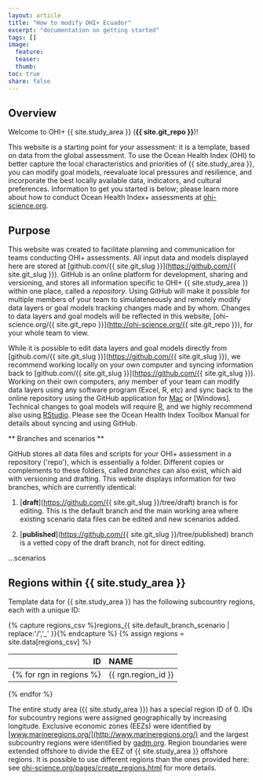 ```yaml
---
layout: article
title: "How to modify OHI+ Ecuador"
excerpt: "documentation on getting started"
tags: []
image:
  feature:
  teaser:
  thumb:
toc: true
share: false
---
```


## Overview

Welcome to OHI+ {{ site.study_area }} (**{{ site.git_repo }}**)!

This website is a starting point for your assessment: it is a template, based on data from the global assessment. To use the Ocean Health Index (OHI) to better capture the local characteristics and priorities of {{ site.study_area }}, you can modify goal models, reevaluate local pressures and resilience, and incorporate the best locally available data, indicators, and cultural preferences. Information to get you started is below; please learn more about how to conduct Ocean Health Index+ assessments at [ohi-science.org](http://ohi-science.org).  


## Purpose

This website was created to facilitate planning and communication for teams conducting OHI+ assessments. All input data and models displayed here are stored at [github.com/{{ site.git_slug }}](https://github.com/{{ site.git_slug }}). GitHub is an online platform for development, sharing and versioning, and stores all information specific to OHI+ {{ site.study_area }} within one place, called a *repository*. Using GitHub will make it possible for multiple members of your team to simulateneously and remotely modify data layers or goal models tracking changes made and by whom. Changes to data layers and goal models will be reflected in this website, [ohi-science.org/{{ site.git_repo }}](http://ohi-science.org/{{ site.git_repo }}), for your whole team to view.

While it is possible to edit data layers and goal models directly from [github.com/{{ site.git_slug }}](https://github.com/{{ site.git_slug }}), we recommend working locally on your own computer and syncing information back to [github.com/{{ site.git_slug }}](https://github.com/{{ site.git_slug }}). Working on their own computers, any member of your team can modify data layers using any software program (Excel, R, etc) and sync back to the online repository using the GitHub application for [Mac](https://mac.github.com/) or [Windows]. Technical changes to goal models will require [R](http://cran.r-project.org/), and we highly recommend also using [RStudio](http://www.rstudio.com/). Please see the Ocean Health Index Toolbox Manual for details about syncing and using GitHub.

** Branches and scenarios **  

GitHub stores all data files and scripts for your OHI+ assessment in a repository ('repo'), which is essentially a folder. Different copies or complements to these folders, called *branches* can also exist, which aid with versioning and drafting. This website displays information for two branches, which are currently identical:

1. [**draft**](https://github.com/{{ site.git_slug }}/tree/draft) branch is for editing. This is the default branch and the main working area where existing scenario data files can be edited and new scenarios added.

1. [**published**](https://github.com/{{ site.git_slug }}/tree/published) branch is a vetted copy of the draft branch, not for direct editing.

...scenarios


## Regions within {{ site.study_area }}

Template data for {{ site.study_area }} has the following subcountry regions, each with a unique ID:

{% capture regions_csv %}regions_{{ site.default_branch_scenario | replace:'/','_' }}{% endcapture %}
{% assign regions = site.data[regions_csv] %}

| ID               | NAME            |
|-----------------:|:----------------|
{% for rgn in regions %}| {{ rgn.region_id }} | {{ rgn.rgn_title }} |
{% endfor %}

The entire study area ({{ site.study_area }}) has a special region ID of 0.  IDs for subcountry regions were assigned geographically by increasing longitude. Exclusive economic zones (EEZs) were identified by [www.marineregions.org/](http://www.marineregions.org/) and the largest subcountry regions were identified by [gadm.org](http://www.gadm.org). Region boundaries were extended offshore to divide the EEZ of {{ site.study_area }} offshore regions. It is possible to use different regions than the ones provided here: see [ohi-science.org/pages/create_regions.html](http://ohi-science.org/pages/create_regions.html) for more details.  
